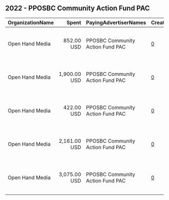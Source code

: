 ## 2022 - PPOSBC Community Action Fund PAC 
|OrganizationName|Spent|PayingAdvertiserNames|CreativeUrls|Impressions|Genders|AgeBrackets|CountryCodes|BillingAddresses|CandidateBallotInformation|
|:---|---:|:---|:---|---:|:---|:---|:---|:---|:---|
|Open Hand Media|852.00 USD|PPOSBC Community Action Fund PAC|[0](https://www.snap.com/political-ads/asset/be3ce08e12c5dd1078e2aa1f957170b66778edc5d90288e9504e5b90dc8de2c0?mediaType=jpeg)|62,054|FEMALE|18+|united states|"235 E. Broadway, Suite 320, Long Beach, CA,Long Beach,90803,US"||
|Open Hand Media|1,900.00 USD|PPOSBC Community Action Fund PAC|[0](https://www.snap.com/political-ads/asset/f56f8724cc82de91cfb4184b161e157bb2a5d58553e04612108e41cd35fe33f5?mediaType=mov)|117,941|FEMALE|18+|united states|"235 E. Broadway, Suite 320, Long Beach, CA,Long Beach,90803,US"||
|Open Hand Media|422.00 USD|PPOSBC Community Action Fund PAC|[0](https://www.snap.com/political-ads/asset/1fb3a7dc04cf436912904988dade2ea616f44c6a3e3fedd8af2594ea53638465?mediaType=mov)|31,349|FEMALE|18+|united states|"235 E. Broadway, Suite 320, Long Beach, CA,Long Beach,90803,US"||
|Open Hand Media|2,161.00 USD|PPOSBC Community Action Fund PAC|[0](https://www.snap.com/political-ads/asset/cd5839ddc8e6b607a953431a0f3f8e387cd8dd5d580f7744a759ca7e6b8b6bc1?mediaType=mov)|189,882|FEMALE|18+|united states|"235 E. Broadway, Suite 320, Long Beach, CA,Long Beach,90803,US"||
|Open Hand Media|3,075.00 USD|PPOSBC Community Action Fund PAC|[0](https://www.snap.com/political-ads/asset/1ab877e9bd06774e0a3c62dc11a44db4d6ae93d84fdb5beefc8367952b29816c?mediaType=mov)|182,282|FEMALE|18+|united states|"235 E. Broadway, Suite 320, Long Beach, CA,Long Beach,90803,US"||
